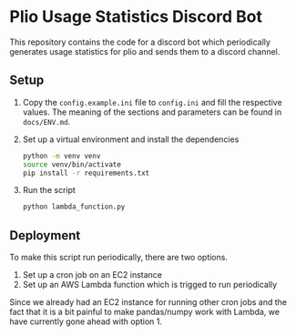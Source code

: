 # Plio Usage Statistics Discord Bot

This repository contains the code for a discord bot which periodically generates usage statistics for plio and sends them to a discord channel.

## Setup
1. Copy the `config.example.ini` file to `config.ini` and fill the respective values. The meaning of the sections and parameters can be found in `docs/ENV.md`.
2. Set up a virtual environment and install the dependencies
   
    ```bash
    python -m venv venv
    source venv/bin/activate
    pip install -r requirements.txt
    ```
3. Run the script

    ```bash
    python lambda_function.py
    ```

## Deployment
To make this script run periodically, there are two options.
1. Set up a cron job on an EC2 instance
2. Set up an AWS Lambda function which is trigged to run periodically

Since we already had an EC2 instance for running other cron jobs and the fact that it is a bit painful to make pandas/numpy work
with Lambda, we have currently gone ahead with option 1.